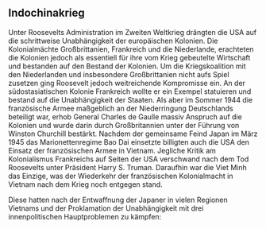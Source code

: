 ## Indochinakrieg


Unter Roosevelts Administration im Zweiten Weltkrieg drängten die USA auf die schrittweise Unabhängigkeit der europäischen Kolonien.
Die Kolonialmächte Großbrittanien, Frankreich und die Niederlande, erachteten die Kolonien jedoch als essentiell für ihre vom Krieg gebeutelte Wirtschaft und bestanden auf den Bestand der Kolonien.
Um die Kriegskoalition mit den Niederlanden und insbesondere Großbrittanien nicht aufs Spiel zusetzen ging Roosevelt jedoch weitreichende Kompromisse ein.
An der südostasiatischen Kolonie Frankreich wollte er ein Exempel statuieren und bestand auf die Unabhängigkeit der Staaten.
Als aber im Sommer 1944 die französische Armee maßgeblich an der Niederringung Deutschlands beteiligt war, erhob General Charles de Gaulle massiv Anspruch auf die Kolonien und wurde darin durch Großbritannien unter der Führung von Winston Churchill bestärkt.
Nachdem der gemeinsame Feind Japan im März 1945 das Marionettenregime Bao Dai einsetzte billigten auch die USA den Einsatz der französischen Armee in Vietnam.
Jegliche Kritik am Kolonialismus Frankreichs auf Seiten der USA verschwand nach dem Tod Roosevelts unter Präsident Harry S. Truman.
Daraufhin war die Viet Minh das Einzige, was der Wiederkehr der französischen Kolonialmacht in Vietnam nach dem Krieg noch entgegen stand.

Diese hatten nach der Entwaffnung der Japaner in vielen Regionen Vietnams und der Proklamation der Unabhängigkeit mit drei innenpolitischen Hauptproblemen zu kämpfen:
